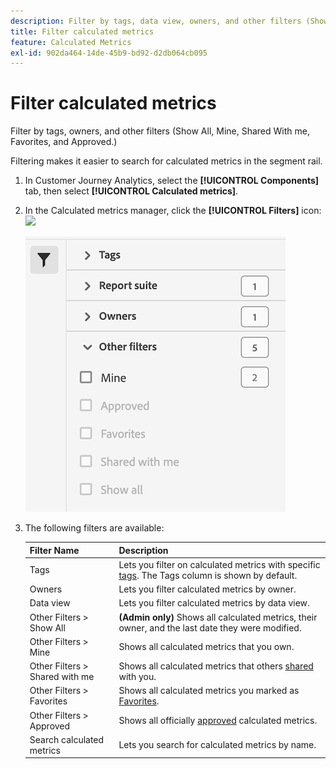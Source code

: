 ```yaml
---
description: Filter by tags, data view, owners, and other filters (Show All, Mine, Shared With me, Favorites, and Approved.)
title: Filter calculated metrics
feature: Calculated Metrics
exl-id: 902da464-14de-45b9-bd92-d2db064cb095
---
```

# Filter calculated metrics

Filter by tags, owners, and other filters (Show All, Mine, Shared With me, Favorites, and Approved.)

Filtering makes it easier to search for calculated metrics in the segment rail.

1. In Customer Journey Analytics, select the **[!UICONTROL Components]** tab, then select **[!UICONTROL Calculated metrics]**. 

1. In the Calculated metrics manager, click the **[!UICONTROL Filters]** icon:  ![](https://spectrum.adobe.com/static/icons/workflow_18/Smock_Filter_18_N.svg)

   ![Calculated metrics manager showing the Filters icon and available filters such as Tags, Report suite, and Owners.](assets/filtering.png)

1. The following filters are available:

   |  Filter Name  | Description  |
   |---|---|
   |  Tags  |Lets you filter on calculated metrics with specific [tags](/help/components/calc-metrics/cm-workflow/cm-tagging.md). The Tags column is shown by default.  |
   |  Owners  | Lets you filter calculated metrics by owner.  |
   | Data view | Lets you filter calculated metrics by data view. |
   |  Other Filters > Show All  | **(Admin only)** Shows all calculated metrics, their owner, and the last date they were modified.  |
   |  Other Filters > Mine  | Shows all calculated metrics that you own.  |
   |  Other Filters > Shared with me  |Shows all calculated metrics that others [shared](/help/components/calc-metrics/cm-workflow/cm-sharing.md) with you.  |
   |  Other Filters > Favorites  |Shows all calculated metrics you marked as [Favorites](/help/components/calc-metrics/cm-workflow/cm-favorite.md).  |
   |  Other Filters > Approved  |Shows all officially [approved](/help/components/calc-metrics/cm-workflow/cm-approving.md) calculated metrics.  |
   |  Search calculated metrics  | Lets you search for calculated metrics by name.  |
